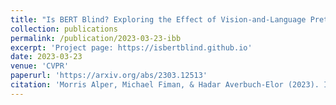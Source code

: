 ```yaml
---
title: "Is BERT Blind? Exploring the Effect of Vision-and-Language Pretraining on Visual Language Understanding"
collection: publications
permalink: /publication/2023-03-23-ibb
excerpt: 'Project page: https://isbertblind.github.io'
date: 2023-03-23
venue: 'CVPR'
paperurl: 'https://arxiv.org/abs/2303.12513'
citation: 'Morris Alper, Michael Fiman, & Hadar Averbuch-Elor (2023). Is BERT Blind? Exploring the Effect of Vision-and-Language Pretraining on Visual Language Understanding. In <i>Proceedings of the IEEE/CVF Conference on Computer Vision and Pattern Recognition (CVPR)</i>.'
---
```

